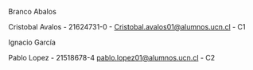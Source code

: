 Branco Abalos

Cristobal Avalos - 21624731-0 - Cristobal.avalos01@alumnos.ucn.cl - C1

Ignacio García

Pablo Lopez - 21518678-4 pablo.lopez01@alumnos.ucn.cl - C2
